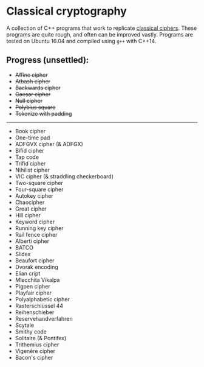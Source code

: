 # Classical cryptography

A collection of C++ programs that work to replicate [classical ciphers](https://en.wikipedia.org/wiki/Classical_cipher). These programs are quite rough, and often can be improved vastly. Programs are tested on Ubuntu 16.04 and compiled using `g++` with C++14.

## Progress (unsettled):

- ~~Affine cipher~~
- ~~Atbash cipher~~
- ~~Backwards cipher~~
- ~~Caesar cipher~~
- ~~Null cipher~~
- ~~Polybius square~~
- ~~Tokenize with padding~~

---

- Book cipher
- One-time pad
- ADFGVX cipher (& ADFGX)
- Bifid cipher
- Tap code
- Trifid cipher
- Nihilist cipher
- VIC cipher (& straddling checkerboard)
- Two-square cipher
- Four-square cipher
- Autokey cipher
- Chaocipher
- Great cipher
- Hill cipher
- Keyword cipher
- Running key cipher
- Rail fence cipher
- Alberti cipher
- BATCO
- Slidex
- Beaufort cipher
- Dvorak encoding
- Elian cript
- Mlecchita Vikalpa
- Pigpen cipher
- Playfair cipher
- Polyalphabetic cipher
- Rasterschlüssel 44
- Reihenschieber
- Reservehandverfahren
- Scytale
- Smithy code
- Solitaire (& Pontifex)
- Trithemius cipher
- Vigenère cipher
- Bacon's cipher
